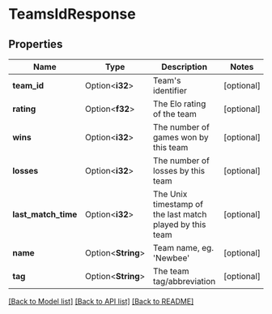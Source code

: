 # TeamsIdResponse

## Properties

Name | Type | Description | Notes
------------ | ------------- | ------------- | -------------
**team_id** | Option<**i32**> | Team's identifier | [optional]
**rating** | Option<**f32**> | The Elo rating of the team | [optional]
**wins** | Option<**i32**> | The number of games won by this team | [optional]
**losses** | Option<**i32**> | The number of losses by this team | [optional]
**last_match_time** | Option<**i32**> | The Unix timestamp of the last match played by this team | [optional]
**name** | Option<**String**> | Team name, eg. 'Newbee' | [optional]
**tag** | Option<**String**> | The team tag/abbreviation | [optional]

[[Back to Model list]](../README.md#documentation-for-models) [[Back to API list]](../README.md#documentation-for-api-endpoints) [[Back to README]](../README.md)


